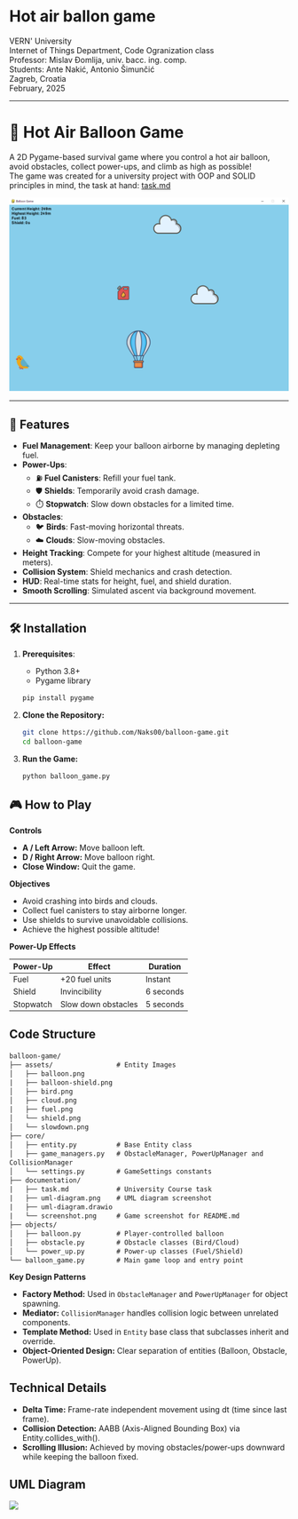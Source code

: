 # Hot air ballon game  
VERN' University  
Internet of Things Department, Code Ogranization class  
Professor: Mislav Đomlija, univ. bacc. ing. comp.  
Students: Ante Nakić, Antonio Šimunčić  
Zagreb, Croatia  
February, 2025  

---  

# 🎈 Hot Air Balloon Game 

A 2D Pygame-based survival game where you control a hot air balloon, avoid obstacles, collect power-ups, and climb as high as possible!    
The game was created for a university project with OOP and SOLID principles in mind, the task at hand: [task.md](balloon-game/documentation/task.md)  

<img src="balloon-game/documentation/screenshot.png">  

---

## 🚀 Features  
- **Fuel Management**: Keep your balloon airborne by managing depleting fuel.  
- **Power-Ups**:  
  - ⛽ **Fuel Canisters**: Refill your fuel tank.  
  - 🛡️ **Shields**: Temporarily avoid crash damage.
  - ⏱️ **Stopwatch**: Slow down obstacles for a limited time.  
- **Obstacles**:  
  - 🐦 **Birds**: Fast-moving horizontal threats.  
  - ☁️ **Clouds**: Slow-moving obstacles.  
- **Height Tracking**: Compete for your highest altitude (measured in meters).  
- **Collision System**: Shield mechanics and crash detection.  
- **HUD**: Real-time stats for height, fuel, and shield duration.  
- **Smooth Scrolling**: Simulated ascent via background movement.  

---

## 🛠️ Installation  
1. **Prerequisites**:  
   - Python 3.8+  
   - Pygame library

   ```bash
   pip install pygame
   ```
2. **Clone the Repository:**
   
    ```bash
    git clone https://github.com/Naks00/balloon-game.git
    cd balloon-game
    ```
3. **Run the Game:**

   ```bash
   python balloon_game.py
   ```

## 🎮 How to Play  

**Controls**
- **A / Left Arrow:** Move balloon left.
- **D / Right Arrow:** Move balloon right.
- **Close Window:** Quit the game.

**Objectives**
- Avoid crashing into birds and clouds.
- Collect fuel canisters to stay airborne longer.
- Use shields to survive unavoidable collisions.
- Achieve the highest possible altitude!

**Power-Up Effects**  

| Power-Up |	       Effect	        | Duration |
|----------|------------------------|---------- |
| Fuel	   | +20 fuel units	        | Instant   |
| Shield	 | Invincibility	        | 6 seconds |
| Stopwatch| Slow down obstacles		| 5 seconds |

## Code Structure

```
balloon-game/  
├── assets/                # Entity Images
│   ├── balloon.png
|   ├── balloon-shield.png       
│   ├── bird.png           
│   ├── cloud.png
|   ├── fuel.png           
│   └── shield.png
│   └── slowdown.png
├── core/                  
│   ├── entity.py          # Base Entity class
│   ├── game_managers.py   # ObstacleManager, PowerUpManager and CollisionManager
│   └── settings.py        # GameSettings constants
├── documentation/
|   ├── task.md            # University Course task
|   ├── uml-diagram.png    # UML diagram screenshot
|   ├── uml-diagram.drawio 
|   └── screenshot.png     # Game screenshot for README.md
├── objects/               
│   ├── balloon.py         # Player-controlled balloon
│   ├── obstacle.py        # Obstacle classes (Bird/Cloud)
│   └── power_up.py        # Power-up classes (Fuel/Shield)
└── balloon_game.py        # Main game loop and entry point
```  

**Key Design Patterns**
- **Factory Method:** Used in `ObstacleManager` and `PowerUpManager` for object spawning.
- **Mediator:** `CollisionManager` handles collision logic between unrelated components.
- **Template Method:** Used in `Entity` base class that subclasses inherit and override.
- **Object-Oriented Design:** Clear separation of entities (Balloon, Obstacle, PowerUp).

## Technical Details  
- **Delta Time:** Frame-rate independent movement using dt (time since last frame).
- **Collision Detection:** AABB (Axis-Aligned Bounding Box) via Entity.collides_with().
- **Scrolling Illusion:** Achieved by moving obstacles/power-ups downward while keeping the balloon fixed.

## UML Diagram

<img src="https://github.com/antoniosimuncic/balloon-game/blob/main/documentation/uml-diagram.png">
